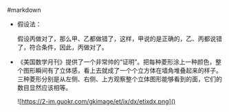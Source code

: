 #markdown
- 假设法：

  假设丙做对了，那么甲、乙都做错了，这样，甲说的是正确的，乙、丙都说错了，符合条件，因此，丙做对了。







- 《美国数学月刊》提供了一个非常帅的“证明”。把每种菱形涂上一种颜色，整个图形瞬间有了立体感，看上去就成了一个个立方体在墙角堆叠起来的样子。三种菱形分别是从左侧、右侧、上方观察整个立体图形能够看到的面，它们的数目显然应该相等。

  ![https://2-im.guokr.com/gkimage/et/ix/dx/etixdx.png]()
